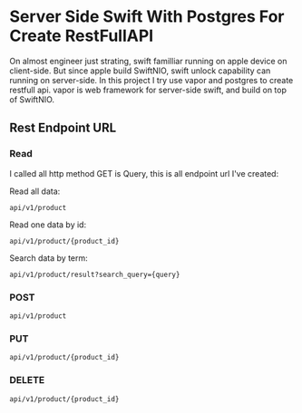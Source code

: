 # Server Side Swift With Postgres For Create RestFullAPI

On almost engineer just strating, swift  familliar running on apple device on client-side. But since apple build SwiftNIO, swift unlock capability can running on server-side. In this project I try use vapor and postgres to create restfull api. vapor is web framework for server-side swift, and build on top of SwiftNIO.


## Rest Endpoint URL

### Read

I called all http method GET is Query, this is all endpoint url I've created:

Read all data:

    api/v1/product
    
Read one data by id:

    api/v1/product/{product_id}

Search data by term:

    api/v1/product/result?search_query={query}

### POST

    api/v1/product


### PUT

    api/v1/product/{product_id}
    

### DELETE

    api/v1/product/{product_id}
